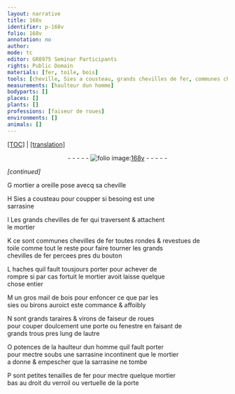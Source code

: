 ```yaml
---
layout: narrative
title: 168v
identifier: p-168v
folio: 168v
annotation: no
author:
mode: tc
editor: GR8975 Seminar Participants
rights: Public Domain
materials: [fer, toile, bois]
tools: [cheville, Sies a cousteau, grands chevilles de fer, communes chevilles de fer, haches, gros mail de bois, sies, birons, grands taraires, virons de faiseur de roues, potences, petites tenailles de fer, verroil, vertuelle]
measurements: [haulteur dun homme]
bodyparts: []
places: []
plants: []
professions: [faiseur de roues]
environments: []
animals: []
---
```


 <p><a href="{{ site.baseurl }}/diplomatic/">[TOC]</a> | <a href="{{ site.baseurl }}/texts/p-168v_tl/" target="_blank">[translation]</a></p><div class="folio" align="center">- - - - - <a href="http://gallica.bnf.fr/ark:/12148/btv1b10500001g/f342.image" target="_blank"><img src="https://cu-mkp.github.io/2017-workshop-edition/assets/photo-icon.png" alt="folio image: " style="display:inline-block; margin-bottom:-3px;"/>168v</a> - - - - - </div>  
 
*[continued]*
  
G mortier a oreille pose avecq sa <span class="tl">cheville</span>
 
H <span class="tl">Sies a cousteau</span> pour coupper si besoing est une<br/> sarrasine
 
I Les <span class="tl">grands chevilles de <span class="m">fer</span></span> qui traversent & attachent<br/> le mortier
 
K ce sont <span class="tl">co<span class="exp">mmun</span>es chevilles de <span class="m">fer</span></span> toutes rondes & revestues de<br/> <span class="m">toile</span> comme tout le reste pour faire tourner les <span class="tl">grands<br/> chevilles de <span class="m">fer</span></span> percees pres du bouton
 
L <span class="tl">haches</span> quil fault tousjours porter pour achever de<br/> rompre si par cas fortuit le mortier avoit laisse quelque<br/> chose entier
 
M un <span class="tl">gros mail de <span class="m">bois</span></span> pour enfoncer ce que par les<br/> <span class="tl">sies</span> ou <span class="tl">birons</span> auroict este commance & affoibly
 
N sont <span class="tl">grands taraires</span> & <span class="tl">virons de <span class="pro">faiseur de roues</span></span><br/> pour couper doulcem<span class="exp">ent</span> une porte ou fenestre en faisant de<br/> grands trous pres lung de lautre
 
O <span class="tl">potences</span> de la <span class="ms">haulteur dun homme</span> quil fault porter<br/> pour mectre soubs une sarrasine incontinent que le mortier<br/> a donne & empescher que la sarrasine ne tombe
 
P sont <span class="tl">petites tenailles de <span class="m">fer</span></span> pour mectre quelque mortier<br/> bas au droit du <span class="tl">verroil</span> ou <span class="tl">vertuelle</span> de la porte
 
 